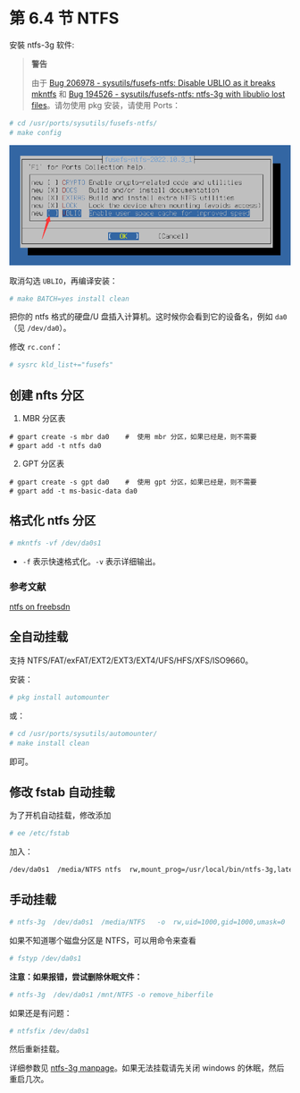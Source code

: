 # 第 6.4 节 NTFS

安裝 ntfs-3g 软件:

>**警告**
>
>由于 [Bug 206978 - sysutils/fusefs-ntfs: Disable UBLIO as it breaks mkntfs](https://bugs.freebsd.org/bugzilla/show_bug.cgi?id=206978) 和 [Bug 194526 - sysutils/fusefs-ntfs: ntfs-3g with libublio lost files](https://bugs.freebsd.org/bugzilla/show_bug.cgi?id=194526)。请勿使用 pkg 安装，请使用 Ports：

```sh
# cd /usr/ports/sysutils/fusefs-ntfs/
# make config
```

![FreeBSD 安装 ntfs-3g](../.gitbook/assets/ntfs1.png)


取消勾选 `UBLIO`，再编译安装：


```sh
# make BATCH=yes install clean
```


把你的 ntfs 格式的硬盘/U 盘插入计算机。这时候你会看到它的设备名，例如 `da0`（见 `/dev/da0`）。

修改 `rc.conf`：

```sh
# sysrc kld_list+="fusefs"
```

## 创建 nfts 分区

1. MBR 分区表

```
# gpart create -s mbr da0    #  使用 mbr 分区，如果已经是，则不需要
# gpart add -t ntfs da0
```

2. GPT 分区表

```
# gpart create -s gpt da0    #  使用 gpt 分区，如果已经是，则不需要
# gpart add -t ms-basic-data da0
```

## 格式化 ntfs 分区


```sh
# mkntfs -vf /dev/da0s1
```

- `-f` 表示快速格式化。`-v` 表示详细输出。


### 参考文献

[ntfs on freebsdn](https://www.gridbugs.org/ntfs-on-freebsd/)


## 全自动挂载

支持 NTFS/FAT/exFAT/EXT2/EXT3/EXT4/UFS/HFS/XFS/ISO9660。

安装：

```sh
# pkg install automounter
```
或：

```sh
# cd /usr/ports/sysutils/automounter/
# make install clean
```

即可。

## 修改 fstab 自动挂载

为了开机自动挂载，修改添加

```sh
# ee /etc/fstab
```

加入：

```sh
/dev/da0s1  /media/NTFS ntfs  rw,mount_prog=/usr/local/bin/ntfs-3g,late  0  0
```

## 手动挂载

```sh
# ntfs-3g  /dev/da0s1  /media/NTFS   -o  rw,uid=1000,gid=1000,umask=0
```

如果不知道哪个磁盘分区是 NTFS，可以用命令来查看

```sh
# fstyp /dev/da0s1
```

**注意：如果报错，尝试删除休眠文件：**

```sh
# ntfs-3g  /dev/da0s1 /mnt/NTFS -o remove_hiberfile
```

如果还是有问题：

```sh
# ntfsfix /dev/da0s1
```

然后重新挂载。

详细参数见 [ntfs-3g manpage](https://www.freebsd.org/cgi/man.cgi?query=ntfs-3g&format=html)。如果无法挂载请先关闭 windows 的休眠，然后重启几次。
